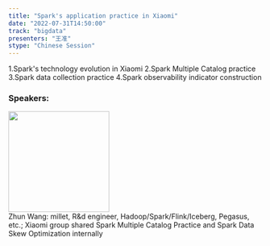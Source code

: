```yaml
---
title: "Spark's application practice in Xiaomi"
date: "2022-07-31T14:50:00"
track: "bigdata"
presenters: "王准"
stype: "Chinese Session"
---
```

1.Spark's technology evolution in Xiaomi
2.Spark Multiple Catalog practice
3.Spark data collection practice
4.Spark observability indicator construction
 ### Speakers: 
 <img src="images/speaker/1206.png" width="200" /><br>Zhun Wang: millet, R&d engineer, Hadoop/Spark/Flink/Iceberg, Pegasus, etc.;
Xiaomi group shared Spark Multiple Catalog Practice and Spark Data Skew Optimization internally

 